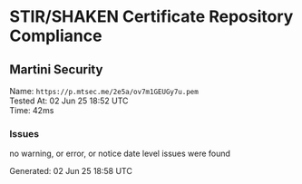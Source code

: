 # STIR/SHAKEN Certificate Repository Compliance

## Martini Security

Name: `https://p.mtsec.me/2e5a/ov7m1GEUGy7u.pem`\
Tested At: 02 Jun 25 18:52 UTC\
Time: 42ms

### Issues

no warning, or error, or notice date level issues were found

Generated: 02 Jun 25 18:58 UTC